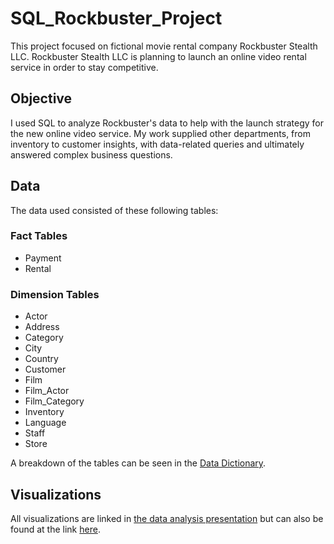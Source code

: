   # SQL_Rockbuster_Project

This project focused on fictional movie rental company Rockbuster Stealth LLC. Rockbuster Stealth LLC is planning to launch an online video rental service in order to stay competitive. 

## Objective

I used SQL to analyze Rockbuster's data to help with the launch strategy for the new online video service. My work supplied other departments, from inventory to customer insights, with data-related queries and ultimately answered complex business questions.

## Data

The data used consisted of these following tables:

### Fact Tables
- Payment
- Rental

### Dimension Tables
- Actor
- Address
- Category
- City
- Country
- Customer
- Film
- Film_Actor
- Film_Category
- Inventory
- Language
- Staff
- Store

A breakdown of the tables can be seen in the [Data Dictionary](https://github.com/danioprea/SQL_Rockbuster_Project/blob/main/Rockbuster%20Data%20Dictionary%20-%20Dani%20Oprea.pdf).

## Visualizations

All visualizations are linked in [the data analysis presentation](https://github.com/danioprea/SQL_Rockbuster_Project/blob/main/Rockbuster%20Stealth%20Data%20Analysis%20Presentation%20-%20Dani%20Oprea.pdf) but can also be found at the link [here](https://public.tableau.com/shared/FWGWFGXBX?:display_count=n&:origin=viz_share_link).
